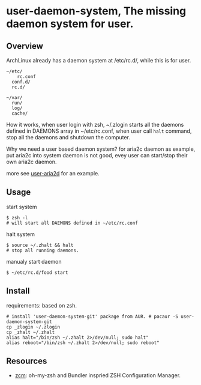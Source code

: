 user-daemon-system, The missing daemon system for user.
==============================================================

Overview
--------

ArchLinux already has a daemon system at /etc/rc.d/, while this is for user.

	~/etc/
		rc.conf
	  conf.d/
	  rc.d/

	~/var/
	  run/
	  log/
	  cache/

How it works, when user login with zsh, ~/.zlogin starts all the daemons defined in DAEMONS array in ~/etc/rc.conf, when user call `halt` command, stop all the daemons and shutdown the computer.

Why we need a user based daemon system? for aria2c daemon as example, put aria2c into system daemon is not good, evey user can start/stop their own aria2c daemon.

more see [user-aria2d](https://github.com/GutenYe/user-aria2d) for an example.

Usage
-----
	
start system

	$ zsh -l
	# will start all DAEMONS defined in ~/etc/rc.conf

halt system

	$ source ~/.zhalt && halt
	# stop all running daemons.

manualy start daemon

	$ ~/etc/rc.d/food start


Install
-------

requirements: based on zsh.

	# install 'user-daemon-system-git' package from AUR. # pacaur -S user-daemon-system-git
	cp _zlogin ~/.zlogin
	cp _zhalt ~/.zhalt
	alias halt="/bin/zsh ~/.zhalt 2>/dev/null; sudo halt"
	alias reboot="/bin/zsh ~/.zhalt 2>/dev/null; sudo reboot"

Resources
---------

* [zcm](https://github.com/zcm/zcm): oh-my-zsh and Bundler inspried ZSH Configuration Manager.
